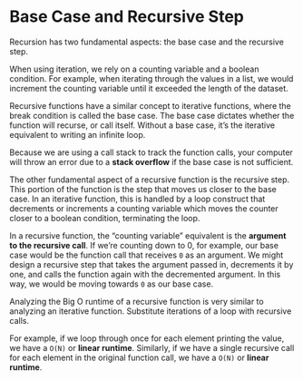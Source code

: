 # Base Case and Recursive Step

Recursion has two fundamental aspects: the base case and the recursive step.

When using iteration, we rely on a counting variable and a boolean condition. For example, when iterating through the values in a list, we would increment the counting variable until it exceeded the length of the dataset.

Recursive functions have a similar concept to iterative functions, where the break condition is called the base case. The base case dictates whether the function will recurse, or call itself. Without a base case, it’s the iterative equivalent to writing an infinite loop.

Because we are using a call stack to track the function calls, your computer will throw an error due to a **stack overflow** if the base case is not sufficient.

The other fundamental aspect of a recursive function is the recursive step. This portion of the function is the step that moves us closer to the base case. In an iterative function, this is handled by a loop construct that decrements or increments a counting variable which moves the counter closer to a boolean condition, terminating the loop.

In a recursive function, the “counting variable” equivalent is the **argument to the recursive call**. If we’re counting down to 0, for example, our base case would be the function call that receives `0` as an argument. We might design a recursive step that takes the argument passed in, decrements it by one, and calls the function again with the decremented argument. In this way, we would be moving towards `0` as our base case.

Analyzing the Big O runtime of a recursive function is very similar to analyzing an iterative function. Substitute iterations of a loop with recursive calls.

For example, if we loop through once for each element printing the value, we have a `O(N)` or **linear runtime**. Similarly, if we have a single recursive call for each element in the original function call, we have a `O(N)` or **linear runtime**.
